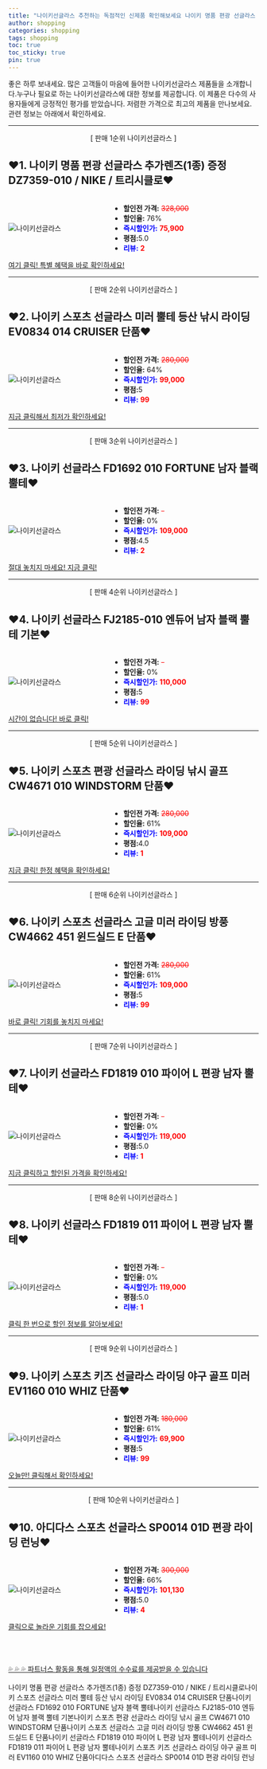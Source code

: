 ```yaml
---
title: "나이키선글라스 추천하는 독점적인 신제품 확인해보세요 나이키 명품 편광 선글라스 추가렌즈(1종)"
author: shopping
categories: shopping
tags: shopping
toc: true
toc_sticky: true
pin: true
---
```

좋은 하루 보내세요. 많은 고객들이 마음에 들어한 나이키선글라스 제품들을 소개합니다.누구나 필요로 하는 나이키선글라스에 대한 정보를 제공합니다. 이 제품은 다수의 사용자들에게 긍정적인 평가를 받았습니다. 저렴한 가격으로 최고의 제품을 만나보세요. 관련 정보는 아래에서 확인하세요.

---
<p class="toplist" style="margin: 0 auto; display: block; width: fit-content;">[ 판매 1순위 나이키선글라스 ]</p>

<h2><strong>❤️1. 나이키 명품 편광 선글라스 추가렌즈(1종) 증정 DZ7359-010 / NIKE / 트리시클로❤️</strong></h2>

<div style="display: flex; align-items: center;">
    <div style="flex: 0.4;">
        <img src="https://thumbnail9.coupangcdn.com/thumbnails/remote/230x230ex/image/vendor_inventory/8e69/05b30212ffbb4cf797f96bc2bc89ea985e922744475fb4cd56d3f9af72a7.jpg" alt="나이키선글라스" style="max-width: 100%;">
    </div>
    <div style="flex: 0.6; margin-left: 10px;">
        <ul>
            <li><strong>할인전 가격:</strong> <del style="color: red;">328,000</del></li>
            <li><strong>할인율:</strong> 76%</li>
            <li><span style='color:blue'><strong>즉시할인가:</strong></span> <span style='color:red'><strong>75,900</strong></span></li>
            <li><strong>평점:</strong>5.0</li>
            <li><span style='color:blue'><strong>리뷰:</strong></span> <span style='color:red'><strong>2</strong></span></li>
        </ul>
    </div>
</div>
<div class="center">
    <a href="https://selin100587001.github.io?lptag=AF9450613&subid=githubio&pageKey=7679292589&traceid=V0-153&itemId=20507044083&vendorItemId=87584976908" class="myButton">
        여기 클릭! 특별 혜택을 바로 확인하세요!
    </a>
</div>


---
<p class="toplist" style="margin: 0 auto; display: block; width: fit-content;">[ 판매 2순위 나이키선글라스 ]</p>

<h2><strong>❤️2. 나이키 스포츠 선글라스 미러 뿔테 등산 낚시 라이딩 EV0834 014 CRUISER 단품❤️</strong></h2>

<div style="display: flex; align-items: center;">
    <div style="flex: 0.4;">
        <img src="https://thumbnail9.coupangcdn.com/thumbnails/remote/230x230ex/image/vendor_inventory/9ecd/937db2b2d73586689ef8a2994b699b19093355dfdda21a60f60f73ea4089.jpg" alt="나이키선글라스" style="max-width: 100%;">
    </div>
    <div style="flex: 0.6; margin-left: 10px;">
        <ul>
            <li><strong>할인전 가격:</strong> <del style="color: red;">280,000</del></li>
            <li><strong>할인율:</strong> 64%</li>
            <li><span style='color:blue'><strong>즉시할인가:</strong></span> <span style='color:red'><strong>99,000</strong></span></li>
            <li><strong>평점:</strong>5</li>
            <li><span style='color:blue'><strong>리뷰:</strong></span> <span style='color:red'><strong>99</strong></span></li>
        </ul>
    </div>
</div>
<div class="center">
    <a href="https://selin100587001.github.io?lptag=AF9450613&subid=githubio&pageKey=8176117233&traceid=V0-153&itemId=23364964893&vendorItemId=90395320551" class="myButton">
        지금 클릭해서 최저가 확인하세요!
    </a>
</div>


---
<p class="toplist" style="margin: 0 auto; display: block; width: fit-content;">[ 판매 3순위 나이키선글라스 ]</p>

<h2><strong>❤️3. 나이키 선글라스 FD1692 010 FORTUNE 남자 블랙 뿔테❤️</strong></h2>

<div style="display: flex; align-items: center;">
    <div style="flex: 0.4;">
        <img src="https://thumbnail6.coupangcdn.com/thumbnails/remote/230x230ex/image/vendor_inventory/ce7b/5db494c3e9badd3c9b99b09d2ff981fac81796d2d89c2c3d15a1ae68eb36.jpg" alt="나이키선글라스" style="max-width: 100%;">
    </div>
    <div style="flex: 0.6; margin-left: 10px;">
        <ul>
            <li><strong>할인전 가격:</strong> <del style="color: red;">-</del></li>
            <li><strong>할인율:</strong> 0%</li>
            <li><span style='color:blue'><strong>즉시할인가:</strong></span> <span style='color:red'><strong>109,000</strong></span></li>
            <li><strong>평점:</strong>4.5</li>
            <li><span style='color:blue'><strong>리뷰:</strong></span> <span style='color:red'><strong>2</strong></span></li>
        </ul>
    </div>
</div>
<div class="center">
    <a href="https://selin100587001.github.io?lptag=AF9450613&subid=githubio&pageKey=7622042861&traceid=V0-153&itemId=20210499817&vendorItemId=87300574810" class="myButton">
        절대 놓치지 마세요! 지금 클릭!
    </a>
</div>


---
<p class="toplist" style="margin: 0 auto; display: block; width: fit-content;">[ 판매 4순위 나이키선글라스 ]</p>

<h2><strong>❤️4. 나이키 선글라스 FJ2185-010 엔듀어 남자 블랙 뿔테 기본❤️</strong></h2>

<div style="display: flex; align-items: center;">
    <div style="flex: 0.4;">
        <img src="https://thumbnail9.coupangcdn.com/thumbnails/remote/230x230ex/image/vendor_inventory/c41e/774b6e2a88e8a37943a022fd4f40084cc0de030b156f7f06b3bbd9fb8d8e.jpg" alt="나이키선글라스" style="max-width: 100%;">
    </div>
    <div style="flex: 0.6; margin-left: 10px;">
        <ul>
            <li><strong>할인전 가격:</strong> <del style="color: red;">-</del></li>
            <li><strong>할인율:</strong> 0%</li>
            <li><span style='color:blue'><strong>즉시할인가:</strong></span> <span style='color:red'><strong>110,000</strong></span></li>
            <li><strong>평점:</strong>5</li>
            <li><span style='color:blue'><strong>리뷰:</strong></span> <span style='color:red'><strong>99</strong></span></li>
        </ul>
    </div>
</div>
<div class="center">
    <a href="https://selin100587001.github.io?lptag=AF9450613&subid=githubio&pageKey=8135438428&traceid=V0-153&itemId=23109010136&vendorItemId=90142269621" class="myButton">
        시간이 없습니다! 바로 클릭!
    </a>
</div>


---
<p class="toplist" style="margin: 0 auto; display: block; width: fit-content;">[ 판매 5순위 나이키선글라스 ]</p>

<h2><strong>❤️5. 나이키 스포츠 편광 선글라스 라이딩 낚시 골프 CW4671 010 WINDSTORM 단품❤️</strong></h2>

<div style="display: flex; align-items: center;">
    <div style="flex: 0.4;">
        <img src="https://thumbnail9.coupangcdn.com/thumbnails/remote/230x230ex/image/vendor_inventory/1532/119a2bfb731c30a96654d856ce874799ce74669a707b0b9e2d4e33841ed7.jpg" alt="나이키선글라스" style="max-width: 100%;">
    </div>
    <div style="flex: 0.6; margin-left: 10px;">
        <ul>
            <li><strong>할인전 가격:</strong> <del style="color: red;">280,000</del></li>
            <li><strong>할인율:</strong> 61%</li>
            <li><span style='color:blue'><strong>즉시할인가:</strong></span> <span style='color:red'><strong>109,000</strong></span></li>
            <li><strong>평점:</strong>4.0</li>
            <li><span style='color:blue'><strong>리뷰:</strong></span> <span style='color:red'><strong>1</strong></span></li>
        </ul>
    </div>
</div>
<div class="center">
    <a href="https://selin100587001.github.io?lptag=AF9450613&subid=githubio&pageKey=8106765271&traceid=V0-153&itemId=22949103469&vendorItemId=90678722832" class="myButton">
        지금 클릭! 한정 혜택을 확인하세요!
    </a>
</div>


---
<p class="toplist" style="margin: 0 auto; display: block; width: fit-content;">[ 판매 6순위 나이키선글라스 ]</p>

<h2><strong>❤️6. 나이키 스포츠 선글라스 고글 미러 라이딩 방풍 CW4662 451 윈드실드 E 단품❤️</strong></h2>

<div style="display: flex; align-items: center;">
    <div style="flex: 0.4;">
        <img src="https://thumbnail6.coupangcdn.com/thumbnails/remote/230x230ex/image/vendor_inventory/43bd/5da207014b71b005e13137f26263acb17e768919077da374664ab6289d00.jpg" alt="나이키선글라스" style="max-width: 100%;">
    </div>
    <div style="flex: 0.6; margin-left: 10px;">
        <ul>
            <li><strong>할인전 가격:</strong> <del style="color: red;">280,000</del></li>
            <li><strong>할인율:</strong> 61%</li>
            <li><span style='color:blue'><strong>즉시할인가:</strong></span> <span style='color:red'><strong>109,000</strong></span></li>
            <li><strong>평점:</strong>5</li>
            <li><span style='color:blue'><strong>리뷰:</strong></span> <span style='color:red'><strong>99</strong></span></li>
        </ul>
    </div>
</div>
<div class="center">
    <a href="https://selin100587001.github.io?lptag=AF9450613&subid=githubio&pageKey=8220675168&traceid=V0-153&itemId=23626771354&vendorItemId=90678710388" class="myButton">
        바로 클릭! 기회를 놓치지 마세요!
    </a>
</div>


---
<p class="toplist" style="margin: 0 auto; display: block; width: fit-content;">[ 판매 7순위 나이키선글라스 ]</p>

<h2><strong>❤️7. 나이키 선글라스 FD1819 010 파이어 L 편광 남자 뿔테❤️</strong></h2>

<div style="display: flex; align-items: center;">
    <div style="flex: 0.4;">
        <img src="https://thumbnail8.coupangcdn.com/thumbnails/remote/230x230ex/image/vendor_inventory/8e18/1d67bab3741f59d3f5a997123bcbfb0fe999c7e18b1c734a69798d820778.jpg" alt="나이키선글라스" style="max-width: 100%;">
    </div>
    <div style="flex: 0.6; margin-left: 10px;">
        <ul>
            <li><strong>할인전 가격:</strong> <del style="color: red;">-</del></li>
            <li><strong>할인율:</strong> 0%</li>
            <li><span style='color:blue'><strong>즉시할인가:</strong></span> <span style='color:red'><strong>119,000</strong></span></li>
            <li><strong>평점:</strong>5.0</li>
            <li><span style='color:blue'><strong>리뷰:</strong></span> <span style='color:red'><strong>1</strong></span></li>
        </ul>
    </div>
</div>
<div class="center">
    <a href="https://selin100587001.github.io?lptag=AF9450613&subid=githubio&pageKey=7608388282&traceid=V0-153&itemId=20143994869&vendorItemId=87237304615" class="myButton">
        지금 클릭하고 할인된 가격을 확인하세요!
    </a>
</div>


---
<p class="toplist" style="margin: 0 auto; display: block; width: fit-content;">[ 판매 8순위 나이키선글라스 ]</p>

<h2><strong>❤️8. 나이키 선글라스 FD1819 011 파이어 L 편광 남자 뿔테❤️</strong></h2>

<div style="display: flex; align-items: center;">
    <div style="flex: 0.4;">
        <img src="https://thumbnail9.coupangcdn.com/thumbnails/remote/230x230ex/image/vendor_inventory/84ec/db1176efc3ef05130c1bdaad38c36808caeeee5589048f5f95ebb69845a9.jpg" alt="나이키선글라스" style="max-width: 100%;">
    </div>
    <div style="flex: 0.6; margin-left: 10px;">
        <ul>
            <li><strong>할인전 가격:</strong> <del style="color: red;">-</del></li>
            <li><strong>할인율:</strong> 0%</li>
            <li><span style='color:blue'><strong>즉시할인가:</strong></span> <span style='color:red'><strong>119,000</strong></span></li>
            <li><strong>평점:</strong>5.0</li>
            <li><span style='color:blue'><strong>리뷰:</strong></span> <span style='color:red'><strong>1</strong></span></li>
        </ul>
    </div>
</div>
<div class="center">
    <a href="https://selin100587001.github.io?lptag=AF9450613&subid=githubio&pageKey=7622042888&traceid=V0-153&itemId=20210499917&vendorItemId=87300574818" class="myButton">
        클릭 한 번으로 할인 정보를 알아보세요!
    </a>
</div>


---
<p class="toplist" style="margin: 0 auto; display: block; width: fit-content;">[ 판매 9순위 나이키선글라스 ]</p>

<h2><strong>❤️9. 나이키 스포츠 키즈 선글라스 라이딩 야구 골프 미러 EV1160 010 WHIZ 단품❤️</strong></h2>

<div style="display: flex; align-items: center;">
    <div style="flex: 0.4;">
        <img src="https://thumbnail6.coupangcdn.com/thumbnails/remote/230x230ex/image/vendor_inventory/f618/6b14ba9e5c816e57e19882de5b62504683d693b478ee9cdc6d0c2c7eed7e.jpg" alt="나이키선글라스" style="max-width: 100%;">
    </div>
    <div style="flex: 0.6; margin-left: 10px;">
        <ul>
            <li><strong>할인전 가격:</strong> <del style="color: red;">180,000</del></li>
            <li><strong>할인율:</strong> 61%</li>
            <li><span style='color:blue'><strong>즉시할인가:</strong></span> <span style='color:red'><strong>69,900</strong></span></li>
            <li><strong>평점:</strong>5</li>
            <li><span style='color:blue'><strong>리뷰:</strong></span> <span style='color:red'><strong>99</strong></span></li>
        </ul>
    </div>
</div>
<div class="center">
    <a href="https://selin100587001.github.io?lptag=AF9450613&subid=githubio&pageKey=8220674950&traceid=V0-153&itemId=23626770642&vendorItemId=90678743864" class="myButton">
        오늘만! 클릭해서 확인하세요!
    </a>
</div>


---
<p class="toplist" style="margin: 0 auto; display: block; width: fit-content;">[ 판매 10순위 나이키선글라스 ]</p>

<h2><strong>❤️10. 아디다스 스포츠 선글라스 SP0014 01D 편광 라이딩 런닝❤️</strong></h2>

<div style="display: flex; align-items: center;">
    <div style="flex: 0.4;">
        <img src="https://thumbnail6.coupangcdn.com/thumbnails/remote/230x230ex/image/vendor_inventory/8383/8c710a15fa9df7f067c90b2aca9c71bc810cfc5bbd0929e13ea93a1dd778.jpg" alt="나이키선글라스" style="max-width: 100%;">
    </div>
    <div style="flex: 0.6; margin-left: 10px;">
        <ul>
            <li><strong>할인전 가격:</strong> <del style="color: red;">300,000</del></li>
            <li><strong>할인율:</strong> 66%</li>
            <li><span style='color:blue'><strong>즉시할인가:</strong></span> <span style='color:red'><strong>101,130</strong></span></li>
            <li><strong>평점:</strong>5.0</li>
            <li><span style='color:blue'><strong>리뷰:</strong></span> <span style='color:red'><strong>4</strong></span></li>
        </ul>
    </div>
</div>
<div class="center">
    <a href="https://selin100587001.github.io?lptag=AF9450613&subid=githubio&pageKey=7292717217&traceid=V0-153&itemId=18643237421&vendorItemId=86613131437" class="myButton">
        클릭으로 놀라운 기회를 잡으세요!
    </a>
</div>

<br><br><br>[💦 💦 💦 파트너스 활동을 통해 일정액의 수수료를 제공받을 수 있습니다](https://link.coupang.com/a/bcpT2c)<br><br>나이키 명품 편광 선글라스 추가렌즈(1종) 증정 DZ7359-010 / NIKE / 트리시클로나이키 스포츠 선글라스 미러 뿔테 등산 낚시 라이딩 EV0834 014 CRUISER 단품나이키 선글라스 FD1692 010 FORTUNE 남자 블랙 뿔테나이키 선글라스 FJ2185-010 엔듀어 남자 블랙 뿔테 기본나이키 스포츠 편광 선글라스 라이딩 낚시 골프 CW4671 010 WINDSTORM 단품나이키 스포츠 선글라스 고글 미러 라이딩 방풍 CW4662 451 윈드실드 E 단품나이키 선글라스 FD1819 010 파이어 L 편광 남자 뿔테나이키 선글라스 FD1819 011 파이어 L 편광 남자 뿔테나이키 스포츠 키즈 선글라스 라이딩 야구 골프 미러 EV1160 010 WHIZ 단품아디다스 스포츠 선글라스 SP0014 01D 편광 라이딩 런닝